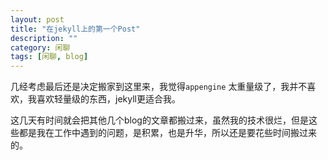 ```yaml
---
layout: post
title: "在jekyll上的第一个Post"
description: ""
category: 闲聊
tags: [闲聊, blog]
---
```


几经考虑最后还是决定搬家到这里来，我觉得`appengine` 太重量级了，我并不喜欢，我喜欢轻量级的东西，jekyll更适合我。

这几天有时间就会把其他几个blog的文章都搬过来，虽然我的技术很烂，但是这些都是我在工作中遇到的问题，是积累，也是升华，所以还是要花些时间搬过来的。

